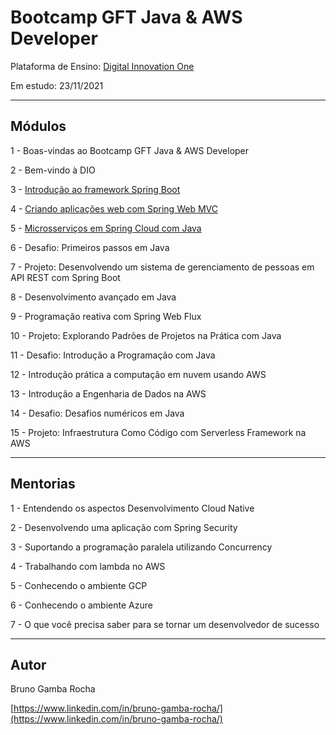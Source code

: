 # Bootcamp GFT Java & AWS Developer

Plataforma de Ensino: [Digital Innovation One](https://digitalinnovation.one/sign-up?ref=K5EF2VCVKA)

Em estudo: 23/11/2021


<hr>

## Módulos

1 - Boas-vindas ao Bootcamp GFT Java & AWS Developer

2 - Bem-vindo à DIO

3 - [Introdução ao framework Spring Boot](https://github.com/BrunoGambaRocha/java-aws-bootcamp-gft/tree/main/modulo3)

4 - [Criando aplicações web com Spring Web MVC](https://github.com/BrunoGambaRocha/java-aws-bootcamp-gft/tree/main/modulo4)

5 - [Microsserviços em Spring Cloud com Java](https://github.com/BrunoGambaRocha/java-aws-bootcamp-gft/tree/main/modulo5)

6 - Desafio: Primeiros passos em Java

7 - Projeto: Desenvolvendo um sistema de gerenciamento de pessoas em API REST com Spring Boot

8 - Desenvolvimento avançado em Java

9 - Programação reativa com Spring Web Flux

10 - Projeto: Explorando Padrões de Projetos na Prática com Java

11 - Desafio: Introdução a Programação com Java

12 - Introdução prática a computação em nuvem usando AWS

13 - Introdução a Engenharia de Dados na AWS

14 - Desafio: Desafios numéricos em Java

15 - Projeto: Infraestrutura Como Código com Serverless Framework na AWS



<hr>

## Mentorias

1 - Entendendo os aspectos Desenvolvimento Cloud Native

2 - Desenvolvendo uma aplicação com Spring Security

3 - Suportando a programação paralela utilizando Concurrency

4 - Trabalhando com lambda no AWS

5 - Conhecendo o ambiente GCP

6 - Conhecendo o ambiente Azure

7 - O que você precisa saber para se tornar um desenvolvedor de sucesso



<hr>

## Autor

Bruno Gamba Rocha

[https://www.linkedin.com/in/bruno-gamba-rocha/](https://www.linkedin.com/in/bruno-gamba-rocha/)